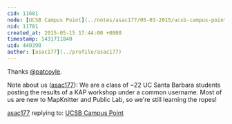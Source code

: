 ```yaml
---
cid: 11681
node: [UCSB Campus Point](../notes/asac177/05-03-2015/ucsb-campus-point)
nid: 11781
created_at: 2015-05-15 17:44:00 +0000
timestamp: 1431711840
uid: 440398
author: [asac177](../profile/asac177)
---
```


Thanks [@patcoyle](/profile/patcoyle).

Note about us ([asac177](/profile/asac177)): We are a class of ~22 UC Santa Barbara students posting the results of a KAP workshop under a common username. Most of us are new to MapKnitter and Public Lab, so we're still learning the ropes! 

[asac177](../profile/asac177) replying to: [UCSB Campus Point](../notes/asac177/05-03-2015/ucsb-campus-point)

